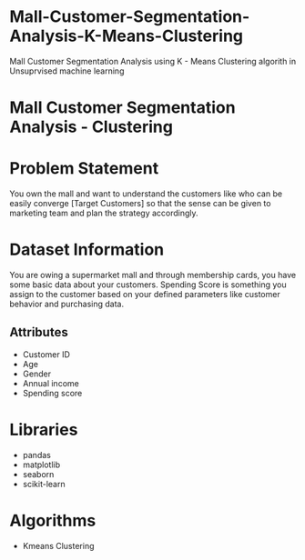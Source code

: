 # Mall-Customer-Segmentation-Analysis-K-Means-Clustering
Mall Customer Segmentation Analysis using  K - Means Clustering algorith in Unsuprvised machine learning


# Mall Customer Segmentation Analysis - Clustering


# Problem Statement

You own the mall and want to understand the customers like who can be easily converge [Target Customers] so that the sense can be given to marketing team and plan the strategy accordingly.

# Dataset Information

You are owing a supermarket mall and through membership cards, you have some basic data about your customers. Spending Score is something you assign to the customer based on your defined parameters like customer behavior and purchasing data.

## Attributes

- Customer ID
- Age
- Gender
- Annual income
- Spending score


# Libraries

- pandas
- matplotlib
- seaborn
- scikit-learn

# Algorithms

- Kmeans Clustering
